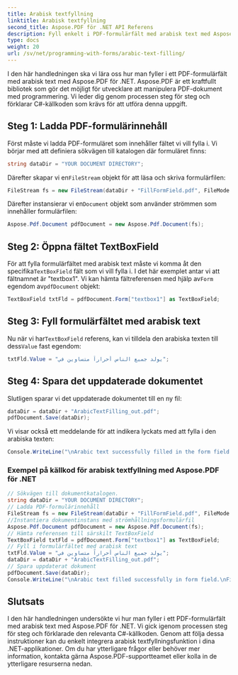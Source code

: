 ```yaml
---
title: Arabisk textfyllning
linktitle: Arabisk textfyllning
second_title: Aspose.PDF för .NET API Referens
description: Fyll enkelt i PDF-formulärfält med arabisk text med Aspose.PDF för .NET.
type: docs
weight: 20
url: /sv/net/programming-with-forms/arabic-text-filling/
---
```


I den här handledningen ska vi lära oss hur man fyller i ett PDF-formulärfält med arabisk text med Aspose.PDF för .NET. Aspose.PDF är ett kraftfullt bibliotek som gör det möjligt för utvecklare att manipulera PDF-dokument med programmering. Vi leder dig genom processen steg för steg och förklarar C#-källkoden som krävs för att utföra denna uppgift.

## Steg 1: Ladda PDF-formulärinnehåll

Först måste vi ladda PDF-formuläret som innehåller fältet vi vill fylla i. Vi börjar med att definiera sökvägen till katalogen där formuläret finns:

```csharp
string dataDir = "YOUR DOCUMENT DIRECTORY";
```

 Därefter skapar vi en`FileStream` objekt för att läsa och skriva formulärfilen:

```csharp
FileStream fs = new FileStream(dataDir + "FillFormField.pdf", FileMode.Open, FileAccess.ReadWrite);
```

 Därefter instansierar vi en`Document` objekt som använder strömmen som innehåller formulärfilen:

```csharp
Aspose.Pdf.Document pdfDocument = new Aspose.Pdf.Document(fs);
```

## Steg 2: Öppna fältet TextBoxField

 För att fylla formulärfältet med arabisk text måste vi komma åt den specifika`TextBoxField` fält som vi vill fylla i. I det här exemplet antar vi att fältnamnet är "textbox1". Vi kan hämta fältreferensen med hjälp av`Form` egendom av`pdfDocument` objekt:

```csharp
TextBoxField txtFld = pdfDocument.Form["textbox1"] as TextBoxField;
```

## Steg 3: Fyll formulärfältet med arabisk text

 Nu när vi har`TextBoxField` referens, kan vi tilldela den arabiska texten till dess`Value` fast egendom:

```csharp
txtFld.Value = "يولد جميع الناس أحراراً متساوين في";
```

## Steg 4: Spara det uppdaterade dokumentet

Slutligen sparar vi det uppdaterade dokumentet till en ny fil:

```csharp
dataDir = dataDir + "ArabicTextFilling_out.pdf";
pdfDocument.Save(dataDir);
```

Vi visar också ett meddelande för att indikera lyckats med att fylla i den arabiska texten:

```csharp
Console.WriteLine("\nArabic text successfully filled in the form field.\nFile saved in the following location: " + dataDir);
```

### Exempel på källkod för arabisk textfyllning med Aspose.PDF för .NET 
```csharp
// Sökvägen till dokumentkatalogen.
string dataDir = "YOUR DOCUMENT DIRECTORY";
// Ladda PDF-formulärinnehåll
FileStream fs = new FileStream(dataDir + "FillFormField.pdf", FileMode.Open, FileAccess.ReadWrite);
//Instantiera dokumentinstans med strömhållningsformulärfil
Aspose.Pdf.Document pdfDocument = new Aspose.Pdf.Document(fs);
// Hämta referensen till särskilt TextBoxField
TextBoxField txtFld = pdfDocument.Form["textbox1"] as TextBoxField;
// Fyll i formulärfältet med arabisk text
txtFld.Value = "يولد جميع الناس أحراراً متساوين في";
dataDir = dataDir + "ArabicTextFilling_out.pdf";
// Spara uppdaterat dokument
pdfDocument.Save(dataDir);
Console.WriteLine("\nArabic text filled successfully in form field.\nFile saved at " + dataDir);
```

## Slutsats

I den här handledningen undersökte vi hur man fyller i ett PDF-formulärfält med arabisk text med Aspose.PDF för .NET. Vi gick igenom processen steg för steg och förklarade den relevanta C#-källkoden. Genom att följa dessa instruktioner kan du enkelt integrera arabisk textfyllningsfunktion i dina .NET-applikationer. Om du har ytterligare frågor eller behöver mer information, kontakta gärna Aspose.PDF-supportteamet eller kolla in de ytterligare resurserna nedan.